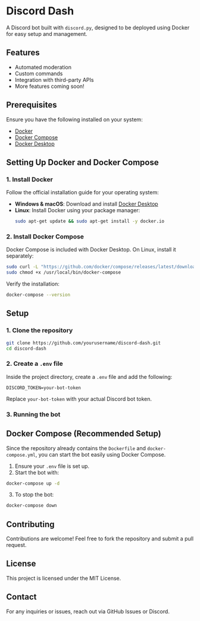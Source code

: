 # Discord Dash

A Discord bot built with `discord.py`, designed to be deployed using Docker for easy setup and management.

## Features

- Automated moderation
- Custom commands
- Integration with third-party APIs
- More features coming soon!

## Prerequisites

Ensure you have the following installed on your system:

- [Docker](https://www.docker.com/get-started)
- [Docker Compose](https://docs.docker.com/compose/install/)
- [Docker Desktop](https://www.docker.com/products/docker-desktop/)

## Setting Up Docker and Docker Compose

### 1. Install Docker

Follow the official installation guide for your operating system:

- **Windows & macOS**: Download and install [Docker Desktop](https://www.docker.com/products/docker-desktop)
- **Linux**: Install Docker using your package manager:
  ```sh
  sudo apt-get update && sudo apt-get install -y docker.io
  ```

### 2. Install Docker Compose

Docker Compose is included with Docker Desktop. On Linux, install it separately:

```sh
sudo curl -L "https://github.com/docker/compose/releases/latest/download/docker-compose-$(uname -s)-$(uname -m)" -o /usr/local/bin/docker-compose
sudo chmod +x /usr/local/bin/docker-compose
```

Verify the installation:

```sh
docker-compose --version
```

## Setup

### 1. Clone the repository

```sh
git clone https://github.com/yourusername/discord-dash.git
cd discord-dash
```

### 2. Create a `.env` file

Inside the project directory, create a `.env` file and add the following:

```env
DISCORD_TOKEN=your-bot-token
```

Replace `your-bot-token` with your actual Discord bot token.

### 3. Running the bot

## Docker Compose (Recommended Setup)

Since the repository already contains the `Dockerfile` and `docker-compose.yml`, you can start the bot easily using Docker Compose.

1. Ensure your `.env` file is set up.
2. Start the bot with:

```sh
docker-compose up -d
```

3. To stop the bot:

```sh
docker-compose down
```

## Contributing

Contributions are welcome! Feel free to fork the repository and submit a pull request.

## License

This project is licensed under the MIT License.

## Contact

For any inquiries or issues, reach out via GitHub Issues or Discord.
